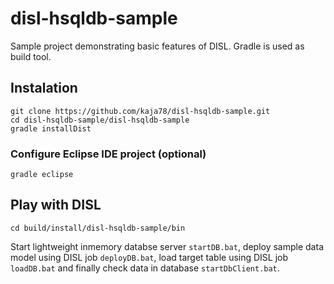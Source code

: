 # disl-hsqldb-sample
Sample project demonstrating basic features of DISL. Gradle is used as build tool.

## Instalation
```
git clone https://github.com/kaja78/disl-hsqldb-sample.git
cd disl-hsqldb-sample/disl-hsqldb-sample
gradle installDist
```

### Configure Eclipse IDE project (optional)
```
gradle eclipse
```

## Play with DISL
```
cd build/install/disl-hsqldb-sample/bin
```
Start lightweight inmemory databse server `startDB.bat`, deploy sample data model using DISL job `deployDB.bat`, load target table using DISL job `loadDB.bat` and finally check data in database `startDbClient.bat`.
